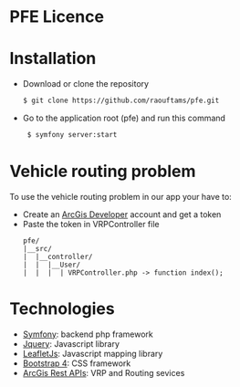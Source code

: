 # PFE Licence

# Installation
- Download or clone the repository
    ```sh
    $ git clone https://github.com/raouftams/pfe.git
    ```
- Go to the application root (pfe) and run this command
   ```sh
    $ symfony server:start
    ```

# Vehicle routing problem
 To use the vehicle routing problem in our app your have to:

- Create an [ArcGis Developer](https://developers.arcgis.com/) account and get a token
- Paste the token in VRPController file 
    ```
    pfe/
    |__src/
    |  |__controller/
    |  |  |__User/
    |  |  |  | VRPController.php -> function index();
    ```


# Technologies

- [Symfony](https://symfony.com): backend php framework 
- [Jquery](https://jquery.com/): Javascript library
- [LeafletJs](https://leafletjs.com/): Javascript mapping library
- [Bootstrap 4](https://getbootstrap.com/): CSS framework
- [ArcGis Rest APIs](https://developers.arcgis.com/labs/browse/?product=rest-api&topic=any): VRP and Routing sevices




